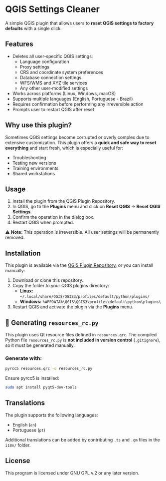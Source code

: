 # QGIS Settings Cleaner

A simple QGIS plugin that allows users to **reset QGIS settings to factory defaults** with a single click.

## Features

- Deletes all user-specific QGIS settings:
  - Language configuration
  - Proxy settings
  - CRS and coordinate system preferences
  - Database connection settings
  - WFS/WMS and XYZ tile services
  - Any other user-modified settings
- Works across platforms (Linux, Windows, macOS)
- Supports multiple languages (English, Portuguese - Brazil)
- Requires confirmation before performing any irreversible action
- Prompts user to restart QGIS after reset

## Why use this plugin?

Sometimes QGIS settings become corrupted or overly complex due to extensive customization. This plugin offers a **quick and safe way to reset everything** and start fresh, which is especially useful for:

- Troubleshooting
- Testing new versions
- Training environments
- Shared workstations

## Usage

1. Install the plugin from the QGIS Plugin Repository.
2. In QGIS, go to the **Plugins** menu and click on **Reset QGIS** → **Reset QGIS Settings**.
3. Confirm the operation in the dialog box.
4. Restart QGIS when prompted.

⚠️ **Note:** This operation is irreversible. All user settings will be permanently removed.

## Installation

This plugin is available via the [QGIS Plugin Repository](https://plugins.qgis.org/), or you can install manually:

1. Download or clone this repository.
2. Copy the folder to your QGIS plugins directory:
   - **Linux:** `~/.local/share/QGIS/QGIS3/profiles/default/python/plugins/`
   - **Windows:** `%APPDATA%\QGIS\QGIS3\profiles\default\python\plugins\`
3. Restart QGIS and activate the plugin via the **Plugins** menu.

## 🔧 Generating `resources_rc.py`

This plugin uses Qt resource files defined in `resources.qrc`. The compiled Python file `resources_rc.py` is **not included in version control** (`.gitignore`), so it must be generated manually.

### Generate with:

```bash
pyrcc5 resources.qrc -o resources_rc.py
```

Ensure pyrcc5 is installed:

```bash
sudo apt install pyqt5-dev-tools
```

## Translations

The plugin supports the following languages:
- English (`en`)
- Portuguese (`pt`)

Additional translations can be added by contributing `.ts` and `.qm` files in the `i18n/` folder.

## License

This program is licensed under GNU GPL v.2 or any later version.